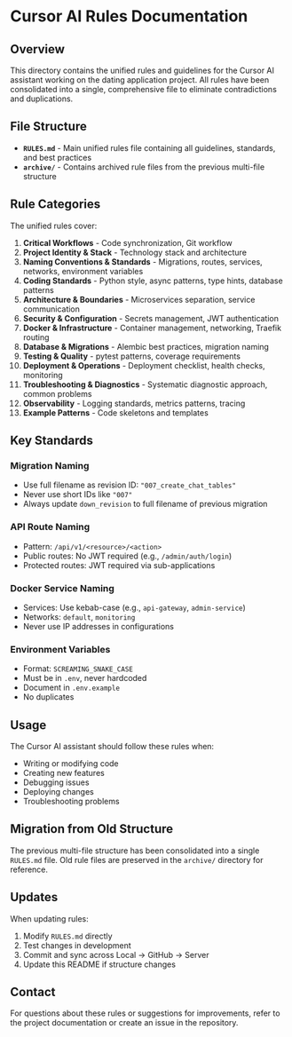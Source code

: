 # Cursor AI Rules Documentation

## Overview

This directory contains the unified rules and guidelines for the Cursor AI assistant working on the dating application project. All rules have been consolidated into a single, comprehensive file to eliminate contradictions and duplications.

## File Structure

- **`RULES.md`** - Main unified rules file containing all guidelines, standards, and best practices
- **`archive/`** - Contains archived rule files from the previous multi-file structure

## Rule Categories

The unified rules cover:

1. **Critical Workflows** - Code synchronization, Git workflow
2. **Project Identity & Stack** - Technology stack and architecture
3. **Naming Conventions & Standards** - Migrations, routes, services, networks, environment variables
4. **Coding Standards** - Python style, async patterns, type hints, database patterns
5. **Architecture & Boundaries** - Microservices separation, service communication
6. **Security & Configuration** - Secrets management, JWT authentication
7. **Docker & Infrastructure** - Container management, networking, Traefik routing
8. **Database & Migrations** - Alembic best practices, migration naming
9. **Testing & Quality** - pytest patterns, coverage requirements
10. **Deployment & Operations** - Deployment checklist, health checks, monitoring
11. **Troubleshooting & Diagnostics** - Systematic diagnostic approach, common problems
12. **Observability** - Logging standards, metrics patterns, tracing
13. **Example Patterns** - Code skeletons and templates

## Key Standards

### Migration Naming
- Use full filename as revision ID: `"007_create_chat_tables"`
- Never use short IDs like `"007"`
- Always update `down_revision` to full filename of previous migration

### API Route Naming
- Pattern: `/api/v1/<resource>/<action>`
- Public routes: No JWT required (e.g., `/admin/auth/login`)
- Protected routes: JWT required via sub-applications

### Docker Service Naming
- Services: Use kebab-case (e.g., `api-gateway`, `admin-service`)
- Networks: `default`, `monitoring`
- Never use IP addresses in configurations

### Environment Variables
- Format: `SCREAMING_SNAKE_CASE`
- Must be in `.env`, never hardcoded
- Document in `.env.example`
- No duplicates

## Usage

The Cursor AI assistant should follow these rules when:
- Writing or modifying code
- Creating new features
- Debugging issues
- Deploying changes
- Troubleshooting problems

## Migration from Old Structure

The previous multi-file structure has been consolidated into a single `RULES.md` file. Old rule files are preserved in the `archive/` directory for reference.

## Updates

When updating rules:
1. Modify `RULES.md` directly
2. Test changes in development
3. Commit and sync across Local → GitHub → Server
4. Update this README if structure changes

## Contact

For questions about these rules or suggestions for improvements, refer to the project documentation or create an issue in the repository.